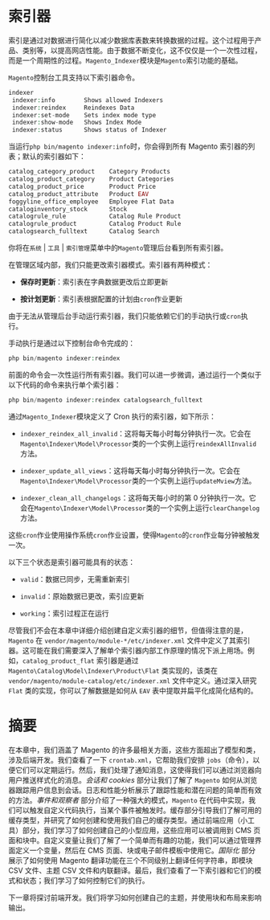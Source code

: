 # 索引器

索引是通过对数据进行简化以减少数据库表数来转换数据的过程。这个过程用于产品、类别等，以提高网店性能。由于数据不断变化，这不仅仅是一个一次性过程，而是一个周期性的过程。`Magento_Indexer`模块是`Magento`索引功能的基础。

`Magento`控制台工具支持以下索引器命令。

```php
indexer
 indexer:info        Shows allowed Indexers
 indexer:reindex     Reindexes Data
 indexer:set-mode    Sets index mode type
 indexer:show-mode   Shows Index Mode
 indexer:status      Shows status of Indexer

```

当运行`php bin/magento indexer:info`时，你会得到所有 Magento 索引器的列表；默认的索引器如下：

```php
catalog_category_product    Category Products
catalog_product_category    Product Categories
catalog_product_price       Product Price
catalog_product_attribute   Product EAV
foggyline_office_employee   Employee Flat Data
cataloginventory_stock      Stock
catalogrule_rule            Catalog Rule Product
catalogrule_product         Catalog Product Rule
catalogsearch_fulltext      Catalog Search

```

你将在`系统` | `工具` | `索引管理`菜单中的`Magento`管理后台看到所有索引器。

在管理区域内部，我们只能更改索引器模式。索引器有两种模式：

+   **保存时更新**：索引表在字典数据更改后立即更新

+   **按计划更新**：索引表根据配置的计划由`cron`作业更新

由于无法从管理后台手动运行索引器，我们只能依赖它们的手动执行或`cron`执行。

手动执行是通过以下控制台命令完成的：

```php
php bin/magento indexer:reindex

```

前面的命令会一次性运行所有索引器。我们可以进一步微调，通过运行一个类似于以下代码的命令来执行单个索引器：

```php
php bin/magento indexer:reindex catalogsearch_fulltext

```

通过`Magento_Indexer`模块定义了 Cron 执行的索引器，如下所示：

+   `indexer_reindex_all_invalid`：这将每天每小时每分钟执行一次。它会在`Magento\Indexer\Model\Processor`类的一个实例上运行`reindexAllInvalid`方法。

+   `indexer_update_all_views`：这将每天每小时每分钟执行一次。它会在`Magento\Indexer\Model\Processor`类的一个实例上运行`updateMview`方法。

+   `indexer_clean_all_changelogs`：这将每天每小时的第 0 分钟执行一次。它会在`Magento\Indexer\Model\Processor`类的一个实例上运行`clearChangelog`方法。

这些`cron`作业使用操作系统`cron`作业设置，使得`Magento`的`cron`作业每分钟被触发一次。

以下三个状态是索引器可能具有的状态：

+   `valid`：数据已同步，无需重新索引

+   `invalid`：原始数据已更改，索引应更新

+   `working`：索引过程正在运行

尽管我们不会在本章中详细介绍创建自定义索引器的细节，但值得注意的是，`Magento` 在 `vendor/magento/module-*/etc/indexer.xml` 文件中定义了其索引器。这可能在我们需要深入了解单个索引器内部工作原理的情况下派上用场。例如，`catalog_product_flat` 索引器是通过 `Magento\Catalog\Model\Indexer\Product\Flat` 类实现的，该类在 `vendor/magento/module-catalog/etc/indexer.xml` 文件中定义。通过深入研究 `Flat` 类的实现，你可以了解数据是如何从 `EAV` 表中提取并扁平化成简化结构的。

# 摘要

在本章中，我们涵盖了 Magento 的许多最相关方面，这些方面超出了模型和类，涉及后端开发。我们查看了一下 `crontab.xml`，它帮助我们安排 `jobs`（命令），以便它们可以定期运行。然后，我们处理了通知消息，这使得我们可以通过浏览器向用户推送样式化的消息。*会话和 cookies* 部分让我们了解了 `Magento` 如何从浏览器跟踪用户信息到会话。日志和性能分析展示了跟踪性能和潜在问题的简单而有效的方法。*事件和观察者* 部分介绍了一种强大的模式，`Magento` 在代码中实现，我们可以触发自定义代码执行，当某个事件被触发时。缓存部分引导我们了解可用的缓存类型，并研究了如何创建和使用我们自己的缓存类型。通过前端应用（小工具）部分，我们学习了如何创建自己的小型应用，这些应用可以被调用到 CMS 页面和块中。自定义变量让我们了解了一个简单而有趣的功能，我们可以通过管理界面定义一个变量，然后在 CMS 页面、块或电子邮件模板中使用它。*国际化* 部分展示了如何使用 Magento 翻译功能在三个不同级别上翻译任何字符串，即模块 CSV 文件、主题 CSV 文件和内联翻译。最后，我们查看了一下索引器和它们的模式和状态；我们学习了如何控制它们的执行。

下一章将探讨前端开发。我们将学习如何创建自己的主题，并使用块和布局来影响输出。
